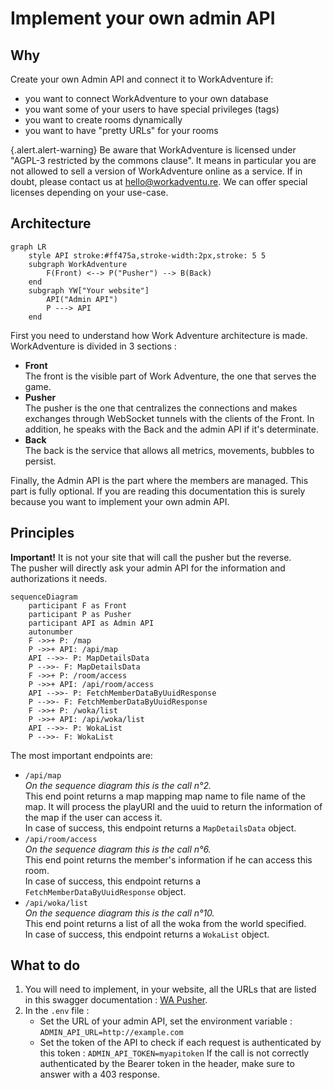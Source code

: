 # Implement your own admin API
## Why
Create your own Admin API and connect it to WorkAdventure if:

- you want to connect WorkAdventure to your own database
- you want some of your users to have special privileges (tags)
- you want to create rooms dynamically
- you want to have "pretty URLs" for your rooms

{.alert.alert-warning}
Be aware that WorkAdventure is licensed under "AGPL-3 restricted by the commons clause". It means in particular you are not allowed to sell a version of WorkAdventure online as a service. If in doubt, please contact us at hello@workadventu.re. We can offer special licenses depending on your use-case.

## Architecture
```mermaid
graph LR
    style API stroke:#ff475a,stroke-width:2px,stroke: 5 5
    subgraph WorkAdventure
        F(Front) <--> P("Pusher") --> B(Back)
    end
    subgraph YW["Your website"]
        API("Admin API")
        P ---> API
    end
```

First you need to understand how Work Adventure architecture is made.
WorkAdventure is divided in 3 sections :
- **Front**<br>
    The front is the visible part of Work Adventure, the one that serves the game.
- **Pusher**<br>
    The pusher is the one that centralizes the connections and makes exchanges through WebSocket tunnels with the clients of the Front.
    In addition, he speaks with the Back and the admin API if it's determinate.
- **Back**<br>
    The back is the service that allows all metrics, movements, bubbles to persist.

Finally, the Admin API is the part where the members are managed. This part is fully optional.
If you are reading this documentation this is surely because you want to implement your own admin API.

## Principles
**Important!** It is not your site that will call the pusher but the reverse.<br>
The pusher will directly ask your admin API for the information and authorizations it needs.

```mermaid
sequenceDiagram
    participant F as Front
    participant P as Pusher
    participant API as Admin API
    autonumber
    F ->>+ P: /map
    P ->>+ API: /api/map
    API -->>- P: MapDetailsData
    P -->>- F: MapDetailsData
    F ->>+ P: /room/access
    P ->>+ API: /api/room/access
    API -->>- P: FetchMemberDataByUuidResponse
    P -->>- F: FetchMemberDataByUuidResponse
    F ->>+ P: /woka/list
    P ->>+ API: /api/woka/list
    API -->>- P: WokaList
    P -->>- F: WokaList
```

The most important endpoints are:
- `/api/map`<br>
  _On the sequence diagram this is the call n°2._<br>
  This end point returns a map mapping map name to file name of the map.
  It will process the playURI and the uuid to return the information of the map if the user can access it.<br>
  In case of success, this endpoint returns a `MapDetailsData` object.
- `/api/room/access`<br>
  _On the sequence diagram this is the call n°6._<br>
  This end point returns the member's information if he can access this room.<br>
  In case of success, this endpoint returns a `FetchMemberDataByUuidResponse` object.
- `/api/woka/list`<br>
  _On the sequence diagram this is the call n°10._<br>
  This end point returns a list of all the woka from the world specified.<br>
  In case of success, this endpoint returns a `WokaList` object.

## What to do
1. You will need to implement, in your website, all the URLs that are listed in this swagger documentation : [WA Pusher](http://pusher.workadventure.localhost/swagger-ui/).
2. In the `.env` file :
   * Set the URL of your admin API, set the environment variable :
      `ADMIN_API_URL=http://example.com`
   * Set the token of the API to check if each request is authenticated by this token :
      `ADMIN_API_TOKEN=myapitoken`
      If the call is not correctly authenticated by the Bearer token in the header, make sure to answer with a 403 response.
